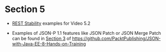 # Section 5

- [REST Stability](stability) examples for Video 5.2

- Examples of JSON-P 1.1 features like JSON Patch or JSON Merge Patch can be found in [Section 3](https://github.com/PacktPublishing/JSON-with-Java-EE-8-Hands-on-Training/Section3) of https://github.com/PacktPublishing/JSON-with-Java-EE-8-Hands-on-Training

